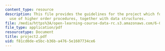 ```yaml
---
content_type: resource
description: This file provides the guidelines for the project which focuses on the
  use of higher order procedures, together with data structures.
file: /media/https%3A/open-learning-course-data-rc.s3.amazonaws.com/6-001-structure-and-interpretation-of-computer-programs-spring-2005/f81cd0dee5bcb36ba4765e1607734ce6_project2.pdf
file_type: application/pdf
resourcetype: Document
title: project2.pdf
uid: f81cd0de-e5bc-b36b-a476-5e1607734ce6
---
```

